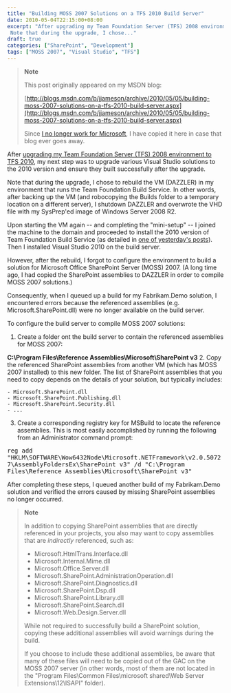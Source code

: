 ```yaml
---
title: "Building MOSS 2007 Solutions on a TFS 2010 Build Server"
date: 2010-05-04T22:15:00+08:00
excerpt: "After upgrading my Team Foundation Server (TFS) 2008 environment to TFS 2010 , my next step was to upgrade various Visual Studio solutions to the 2010 version and ensure they built successfully after the upgrade. 
 Note that during the upgrade, I chose..."
draft: true
categories: ["SharePoint", "Development"]
tags: ["MOSS 2007", "Visual Studio", "TFS"]
---
```


> **Note**
> 
> 
> 	This post originally appeared on my MSDN blog:  
>   
> 
> 
> [http://blogs.msdn.com/b/jjameson/archive/2010/05/05/building-moss-2007-solutions-on-a-tfs-2010-build-server.aspx](http://blogs.msdn.com/b/jjameson/archive/2010/05/05/building-moss-2007-solutions-on-a-tfs-2010-build-server.aspx)
> 
> 
> Since
> 	[I no longer work for Microsoft](/blog/jjameson/2011/09/02/last-day-with-microsoft), I have copied it here in case that blog 
> 	ever goes away.


After [upgrading my Team Foundation Server (TFS) 2008 environment to TFS 2010](/blog/jjameson/2010/05/04/upgrade-team-foundation-server-2008-to-tfs-2010-and-sharepoint-server-2010-overview), my next  step was to upgrade various Visual Studio solutions to the 2010 version and ensure  they built successfully after the upgrade.

Note that during the upgrade, I chose to rebuild the VM (DAZZLER) in my environment  that runs the Team Foundation Build Service. In other words, after backing up the  VM (and robocopying the Builds folder to a temporary location on a different server),  I shutdown DAZZLER and overwrote the VHD file with my SysPrep'ed image of Windows  Server 2008 R2.

Upon starting the VM again -- and completing the "mini-setup" -- I joined the  machine to the domain and proceeded to install the 2010 version of Team Foundation  Build Service (as detailed in [one of yesterday's posts](/blog/jjameson/2010/05/04/upgrade-team-foundation-server-2008-to-tfs-2010-and-sharepoint-server-2010)). Then I installed Visual Studio 2010 on the build  server.

However, after the rebuild, I forgot to configure the environment to build a  solution for Microsoft Office SharePoint Server (MOSS) 2007. (A long time ago, I  had copied the SharePoint assemblies to DAZZLER in order to compile MOSS 2007 solutions.)

Consequently, when I queued up a build for my Fabrikam.Demo solution, I encountered  errors because the referenced assemblies (e.g. Microsoft.SharePoint.dll) were no  longer available on the build server.

To configure the build server to compile MOSS 2007 solutions:

1. Create a folder ont the build server to contain the referenced assemblies for MOSS 2007:  
  
**C:\Program Files\Reference Assemblies\Microsoft\SharePoint v3**
2. Copy the referenced SharePoint assemblies from another VM (which has MOSS 2007 installed) to this new folder. The list of SharePoint assemblies that you need to copy depends on the details of your solution, but typically includes:  

    - Microsoft.SharePoint.dll
    - Microsoft.SharePoint.Publishing.dll
    - Microsoft.SharePoint.Security.dll
    - ...
3. Create a corresponding registry key for MSBuild to locate the reference assemblies. This is most easily accomplished by running the following from an Administrator command prompt:
<kbd>reg add "HKLM\SOFTWARE\Wow6432Node\Microsoft\.NETFramework\v2.0.50727\AssemblyFoldersEx\SharePoint 	v3" /d "C:\Program Files\Reference Assemblies\Microsoft\SharePoint v3"</kbd>


After completing these steps, I queued another build of my Fabrikam.Demo solution  and verified the errors caused by missing SharePoint assemblies no longer occurred.


> **Note**
> 
> 
> In addition to copying SharePoint assemblies that are directly referenced 
> 	in your projects, you also may want to copy assemblies that are *indirectly* 
> 	referenced, such as:
> 
> - Microsoft.HtmlTrans.Interface.dll
> - Microsoft.Internal.Mime.dll
> - Microsoft.Office.Server.dll
> - Microsoft.SharePoint.AdministrationOperation.dll
> - Microsoft.SharePoint.Diagnostics.dll
> - Microsoft.SharePoint.Dsp.dll
> - Microsoft.SharePoint.Library.dll
> - Microsoft.SharePoint.Search.dll
> - Microsoft.Web.Design.Server.dll
> 
> 
> While not required to successfully build a SharePoint solution, copying 
> 	these additional assemblies will avoid warnings during the build.
> 
> If you choose to include these additional assemblies, be aware that many 
> 	of these files will need to be copied out of the GAC on the MOSS 2007 server 
> 	(in other words, most of them are not located in the "Program Files\Common 
> 	Files\microsoft shared\Web Server Extensions\12\ISAPI" folder).

